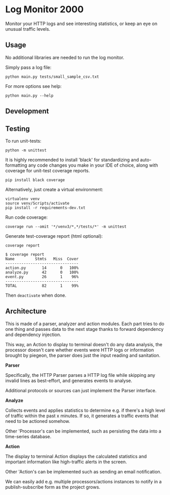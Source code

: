# Log Monitor 2000
Monitor your HTTP logs and see interesting statistics, or keep an eye on unusual traffic levels.


## Usage
No additional libraries are needed to run the log monitor.

Simply pass a log file:

`python main.py tests/small_sample_csv.txt`

For more options see help:

```python main.py --help```


## Development

Testing
--------

To run unit-tests:

`python -m unittest`


It is highly recommended to install 'black' for standardizing and auto-formatting any code changes you make in your IDE of choice, along with coverage for unit-test coverage reports.

`pip install black coverage`

Alternatively, just create a virtual environment:
```
virtualenv venv
source venv/Scripts/activate
pip install -r requirements-dev.txt
```

Run code coverage:

`coverage run --omit '*/venv3/*,*/tests/*' -m unittest`

Generate test-coverage report (html optional):

`coverage report`

```
$ coverage report
Name         Stmts   Miss  Cover
--------------------------------
action.py       14      0   100%
analyze.py      42      0   100%
event.py        26      1    96%
--------------------------------
TOTAL           82      1    99%
```

Then `deactivate` when done.


Architecture
------------

This is made of a parser, analyzer and action modules.
Each part tries to do one thing and passes data to the next stage thanks to forward dependency and dependency injection.

This way, an Action to display to terminal doesn't do any data analysis, the processor doesn't care whether events were HTTP logs or information brought by piegeon, the parser does just the input reading and sanitation. 

**Parser**

Specifically, the HTTP Parser parses a HTTP log file while skipping any invalid lines as best-effort, and generates events to analyse.

Additional protocols or sources can just implement the Parser interface.

**Analyze**

Collects events and applies statistics to determine e.g. if there's a high level of traffic within the past x minutes. If so, it generates a traffic events that need to be actioned somehow.

Other 'Processor's can be implemented, such as persisting the data into a time-series database.

**Action**

The display to terminal Action displays the calculated statistics and important information like high-traffic alerts in the screen.

Other 'Action's can be implemented such as sending an email notification.


We can easily add e.g. multiple processors/actions instances to notify in a publish-subscribe form as the project grows.
